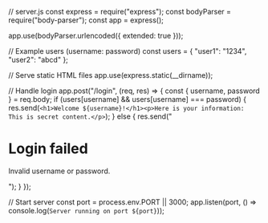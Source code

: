 // server.js
const express = require("express");
const bodyParser = require("body-parser");
const app = express();

app.use(bodyParser.urlencoded({ extended: true }));

// Example users (username: password)
const users = {
  "user1": "1234",
  "user2": "abcd"
};

// Serve static HTML files
app.use(express.static(__dirname));

// Handle login
app.post("/login", (req, res) => {
  const { username, password } = req.body;
  if (users[username] && users[username] === password) {
    res.send(`<h1>Welcome ${username}!</h1><p>Here is your information: This is secret content.</p>`);
  } else {
    res.send("<h1>Login failed</h1><p>Invalid username or password.</p>");
  }
});

// Start server
const port = process.env.PORT || 3000;
app.listen(port, () => console.log(`Server running on port ${port}`));
